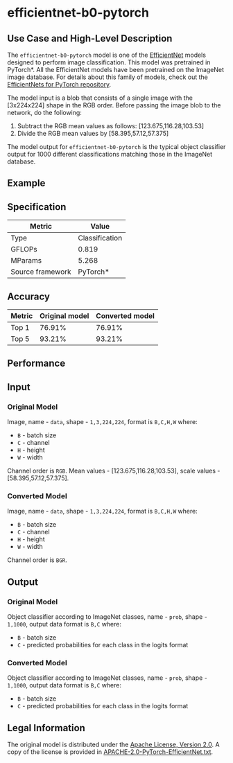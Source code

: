 # efficientnet-b0-pytorch

## Use Case and High-Level Description

The `efficientnet-b0-pytorch` model is one of the [EfficientNet](https://arxiv.org/abs/1905.11946) models designed to perform image classification. This model was pretrained in PyTorch\*. All the EfficientNet models have been pretrained on the ImageNet image database. For details about this family of models, check out the [EfficientNets for PyTorch repository](https://github.com/rwightman/gen-efficientnet-pytorch).

The model input is a blob that consists of a single image with the [3x224x224] shape in the RGB
order. Before passing the image blob to the network, do the following:
1. Subtract the RGB mean values as follows: [123.675,116.28,103.53]
2. Divide the RGB mean values by  [58.395,57.12,57.375]

The model output for `efficientnet-b0-pytorch` is the typical object classifier output for
1000 different classifications matching those in the ImageNet database.

## Example

## Specification

| Metric            | Value         |
|-------------------|---------------|
| Type              | Classification|
| GFLOPs            | 0.819         |
| MParams           | 5.268         |
| Source framework  | PyTorch\*     |

## Accuracy

| Metric | Original model | Converted model |
| ------ | -------------- | --------------- |
| Top 1  | 76.91%          | 76.91%           |
| Top 5  | 93.21%          | 93.21%           |

## Performance

## Input

### Original Model

Image, name - `data`,  shape - `1,3,224,224`, format is `B,C,H,W` where:

- `B` - batch size
- `C` - channel
- `H` - height
- `W` - width

Channel order is `RGB`.
Mean values - [123.675,116.28,103.53], scale values - [58.395,57.12,57.375].

### Converted Model

Image, name - `data`,  shape - `1,3,224,224`, format is `B,C,H,W` where:

- `B` - batch size
- `C` - channel
- `H` - height
- `W` - width

Channel order is `BGR`.

## Output

### Original Model

Object classifier according to ImageNet classes, name - `prob`,  shape - `1,1000`, output data format is `B,C` where:

- `B` - batch size
- `C` - predicted probabilities for each class in the logits format

### Converted Model

Object classifier according to ImageNet classes, name - `prob`,  shape - `1,1000`, output data format is `B,C` where:

- `B` - batch size
- `C` - predicted probabilities for each class in the logits format

## Legal Information

The original model is distributed under the
[Apache License, Version 2.0](https://raw.githubusercontent.com/rwightman/gen-efficientnet-pytorch/5e91628ed98250989a7ddd20abfe27385e0493c1/LICENSE).
A copy of the license is provided in [APACHE-2.0-PyTorch-EfficientNet.txt](../licenses/APACHE-2.0-PyTorch-EfficientNet.txt).
